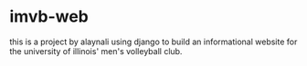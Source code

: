 # imvb-web
this is a project by alaynali using django to build an informational website for the university of illinois' men's volleyball club. 
